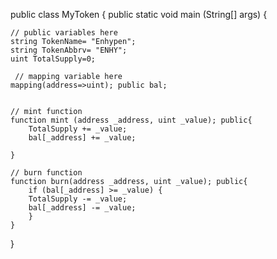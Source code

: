 public class MyToken {
    public static void main (String[] args) {

    // public variables here
    string TokenName= "Enhypen";
    string TokenAbbrv= "ENHY";
    uint TotalSupply=0;
    
     // mapping variable here
    mapping(address=>uint); public bal;


    // mint function
    function mint (address _address, uint _value); public{
        TotalSupply += _value;
        bal[_address] += _value;

    }

    // burn function
    function burn(address _address, uint _value); public{
        if (bal[_address] >= _value) {
        TotalSupply -= _value;
        bal[_address] -= _value;
        }
    }
}
